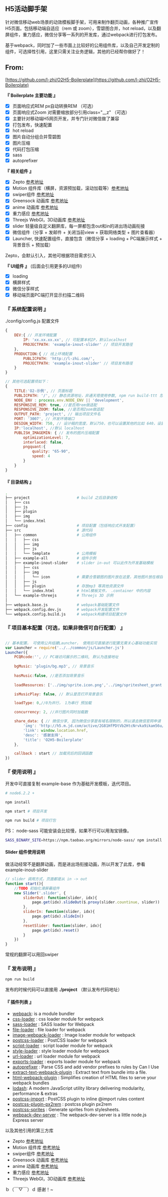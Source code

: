
## H5活动脚手架

针对微信移动web场景的动效模板脚手架，可用来制作翻页动画，各种推广宣传H5页面。包括移动端自适应（rem 或 zoom），雪碧图合并，hot reload，以及翻屏组件，重力感应，微信分享等一系列的开发库，通过webpack进行打包发布。

基于webpack，同时加了一些市面上比较好的公用组件库，以及自己开发定制的组件，可选择性引用，这里只需关注业务逻辑，其他的已经帮你做好了！
## From: 

[https://github.com/l-zhi/O2H5-Boilerplate](https://github.com/l-zhi/O2H5-Boilerplate)

**『 Boilerplate 主要功能 』**

- [x] 页面响应式REM px自动转换REM （可选）
- [x] 页面响应式Zoom 对需要缩放部分引用class="__z" （可选）
- [x] 主要针对移动端H5网页开发，并专门针对微信做了兼容
- [x] 打包发布，快速配置
- [x] hot reload
- [x] 图片自动分组合并雪碧图
- [x] 图片压缩
- [x] 代码打包压缩
- [x] sass
- [x] autoprefixer

**『 相关组件 』** 

- [x] Zepto [参考地址](http://zeptojs.com/)
- [x] Motion 组件库（横屏，资源预加载，滚动加载等）[参考地址](http://tgideas.github.io/motion/)
- [x] swiper组件 [参考地址](https://github.com/nolimits4web/Swiper)
- [x] Greensock 动画库 [参考地址](https://greensock.com/)
- [x] anime 动画库 [参考地址](http://anime-js.com/)
- [x] 重力感应 [参考地址](https://github.com/shrekshrek/orienter)
- [x] Threejs WebGl，3D动画库 [参考地址](https://threejs.org/)
- [x] slider 轻量级自定义翻屏库，每一屏都包含out和in的进出场动画衔接
- [x] 微信组件（分享 + 发邮件 + 关闭当前view + 获取网络类型 + 图片查看器）
- [x] Launcher, 快速配置组件，直接包含（微信分享 + loading + PC端展示样式 + 背景音乐 + 预加载）

Zepto，会默认引入，其他可根据项目需求引入

**『 UI组件 』** (后面会引用更多的UI组件)

- [x] loading 
- [x] 横屏样式 
- [x] 微信分享样式 
- [x] 移动端页面PC端打开显示扫描二维码 

### 『 系统配置说明 』

./config/config.js 配置文件

```javascript
{
    DEV:{ // 开发环境配置
        IP: 'xx.xx.xx.xx', // 可配置本机IP，默认localhost
        PROJECTPATH: 'example-inout-slider' // 项目开发路径
    },
    PRODUCTION:{ // 线上环境配置
        PUBLICPATH: 'http://l-zhi.com/',
        PROJECTPATH: 'example-inout-slider' // 项目发布路径
    }
}

// 其他可选配置项如下：
{
    TITLE:'O2-示例', // 页面标题
    PUBLICPATH: '/', // 静态资源地址，非通天塔使用参数, npm run build-ttt 忽略此参数
    NODE_ENV : process.env.NODE_ENV || 'development',
    RESPONSIVE_REM: true, //是否用rem做适配
    RESPONSIVE_ZOOM: false, //是否用Zoom做适配
    OUTPUT_PATH: 'project', // 输出项目文件名
    PORT: '3007', // 开发环境端口
    DESIGN_WIDTH: 750, // 设计稿的宽度，默认750，也可以设置其他的比如 640，设置后，可直接根据实际设计稿宽高写样式，前提是开启rem 或者 zoom 缩放
    IP:'localhost', //默认 localhost
    PUBLISH_IMAGEMIN: { // 发布的图片压缩配置
        optimizationLevel: 7, 
        interlaced: false,
        pngquant:{
            quality: "65-90",
            speed: 4
        }
    }
}
```

#### 『 目录结构 』
```bash
.
├── project                     # build 之后目录结构
│   ├── css
│   ├── js
│   ├── plugin
│   ├── img
│   └── index.html
├── config                      # 项目配置（包括响应式开发配置）
├── src                         # 源代码
│   ├── common                  # 公用组件    
│   │   ├── css
│   │   ├── img
│   │   ├── js
│   │   └── template            # 公用模板
│   ├── example-all             # 组件示例
│   ├── example-inout-slider    # slider in-out 可以此作为开发基础模板
│   │   ├── css
│   │   ├── img
│   │   │   └── icon            # 需要合雪碧图的图片放在这里，其他图片放在根目录下
│   │   ├── js
│   │   ├── plugin              # 存放mp3 等其他资源文件
│   │   └── index.html          # html模板文件， .container 中的内容
│   └── example-threejs         # Threejs 3D 示例
│
├── webpack.base.js             # webpack基础配置文件 
├── webpack.config.dev.js       # webpack开发配置文件
└── webpack.config.build.js     # webpack构建项目配置文件  
```

### 『 项目基本配置（可选，如果非微信可自行配置） 』
```javascript

// 基本配置， 可使用公共组建Launcher， 使用后可直接进行配置无需关心基础功能实现
var Launcher = require('../../common/js/Launcher.js')
Launcher({
    PCQRcode:'', // PC端访问展示的二维码, 默认为连接地址
    
    bgMusic: 'plugin/bg.mp3', // 背景音乐
    
    hasMusic:false, //是否添加背景音乐
    
    loadResources: ['../img/sprite.icon.png','../img/spritesheet_grant.png','../img/logo.png','plugin/bg.mp3'], // 预加载图片

    isMusicPlay: false, // 默认是否打开背景音乐

    loadType: 0,//0为并行， 1为串行 预加载

    concurrency: 2, //并行图片同时加载数

    share_data: { // 微信分享, 因为微信分享是有域名限制的，所以请去微信官网申请
        'img': 'http://h5.m.jd.com/active/2G81HfPDtVb2HtcNrvka9ikam56u/pages/14313/img/logo.jpeg',   // 选填，默认为空或者当前页面第一张图片
        'link': window.location.href,
        'desc': '感谢支持',
        'title': 'O2H5-Boilerplate'
    },

    callback : start // 加载完后的回调函数
})

```

### 『 使用说明 』

开发中可直接复制 example-base 作为基础开发模板，迭代项目。

```bash
# node6.2.2 +

npm install

npm start # 项目开发

npm run build # 项目打包
```

PS： node-sass 可能安装会比较慢，如果不行可以用淘宝镜像。

```bash
SASS_BINARY_SITE=https://npm.taobao.org/mirrors/node-sass/ npm install node-sass
```

#### Slider 组件使用说明
做活动经常不是翻屏动画，而是进出场衔接动画，所以开发了此库，参看 example-inout-slider
```javascript
// slider 调用方式，页面都是从 in -> out 
function start(){
    //TODO 初始化滑屏幕组件
    new Slider('.slider', {
        sliderOut: function(slider, idx){
            page.get(idx).slideOut($.proxy(slider.countinue, slider))
        },
        sliderIn: function(slider, idx){
            page.get(idx).slideIn()
        },
        resetSlider: function(slider, idx){
            page.get(idx).reset()
        }
    })
}
```
常规的翻屏可以用回swiper

### 『 发布说明 』
```bash
npm run build
```
发布的时候代码可以直接用 **./project** （默认发布代码地址）

#### 『 插件列表 』
* [webpack](https://webpack.github.io/): is a module bundler
* [css-loader](https://github.com/webpack/css-loader) : css loader module for webpack
* [sass-loader](https://github.com/jtangelder/sass-loader) : SASS loader for Webpack
* [file-loader](https://github.com/webpack/file-loader) : file loader for webpack
* [image-webpack-loader](https://github.com/tcoopman/image-webpack-loader) : Image loader module for webpack
* [postcss-loader](https://github.com/postcss/postcss-loader) : PostCSS loader for webpack
* [script-loader](https://github.com/webpack/script-loader) : script loader module for webpack
* [style-loader](https://github.com/webpack/style-loader) : style loader module for webpack
* [url-loader](https://github.com/webpack/url-loader) : url loader module for webpack
* [exports-loader](https://github.com/webpack/exports-loader) : exports loader module for webpack
* [autoprefixer](https://github.com/postcss/autoprefixer) : Parse CSS and add vendor prefixes to rules by Can I Use
* [extract-text-webpack-plugin](https://github.com/webpack/extract-text-webpack-plugin) : Extract text from bundle into a file.
* [html-webpack-plugin](https://github.com/ampedandwired/html-webpack-plugin) : Simplifies creation of HTML files to serve your webpack bundles
* [lodash](https://lodash.com/): A modern JavaScript utility library delivering modularity, performance & extras
* [postcss-import](https://github.com/postcss/postcss-import) : PostCSS plugin to inline @import rules content
* [postcss-plugin-px2rem](https://github.com/ant-tool/postcss-plugin-px2rem) : postcss plugin px2rem
* [postcss-sprites](https://github.com/2createStudio/postcss-sprites) : Generate sprites from stylesheets.
* [webpack-dev-server](https://webpack.github.io/docs/webpack-dev-server.html) : The webpack-dev-server is a little node.js Express server

以及其他引用的第三方库
- Zepto [参考地址](http://zeptojs.com/)
- Motion 组件库 [参考地址](http://tgideas.github.io/motion/)
- swiper组件 [参考地址](https://github.com/nolimits4web/Swiper)
- Greensock 动画库 [参考地址](https://greensock.com/)
- anime 动画库 [参考地址](http://anime-js.com/)
- 重力感应 [参考地址](https://github.com/shrekshrek/orienter)
- Threejs WebGl，3D动画库 [参考地址](https://threejs.org/)

ｂ（￣▽￣）ｄ 感谢！~
